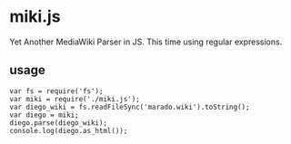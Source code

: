 # miki.js

Yet Another MediaWiki Parser in JS. This time using regular expressions.

## usage  

    var fs = require('fs');
    var miki = require('./miki.js');
    var diego_wiki = fs.readFileSync('marado.wiki').toString();
    var diego = miki;
    diego.parse(diego_wiki);
    console.log(diego.as_html());
